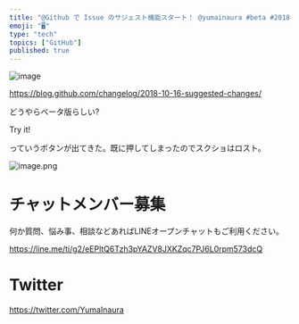 ```yaml
---
title: "@Github で Issue のサジェスト機能スタート！ @yumainaura #beta #2018"
emoji: "🖥"
type: "tech"
topics: ["GitHub"]
published: true
---
```


![image](https://user-images.githubusercontent.com/13635059/50533242-2878fc80-0b69-11e9-9b49-02557e633bef.png)

https://blog.github.com/changelog/2018-10-16-suggested-changes/

どうやらベータ版らしい?

Try it!

っていうボタンが出てきた。既に押してしまったのでスクショはロスト。

![image.png](https://qiita-image-store.s3.amazonaws.com/0/89618/3509d02a-f1c2-8fd2-2d36-0a7c1d5528ba.png)








<!-- Update From Qiita API -->

# チャットメンバー募集


何か質問、悩み事、相談などあればLINEオープンチャットもご利用ください。

https://line.me/ti/g2/eEPltQ6Tzh3pYAZV8JXKZqc7PJ6L0rpm573dcQ





# Twitter


https://twitter.com/YumaInaura


<!-- Update From Qiita API -->


